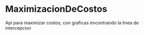 # MaximizacionDeCostos
Api para maximizar costos, con graficas encontrando la linea de intercepcion 

